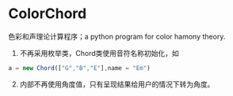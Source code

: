 # ColorChord
色彩和声理论计算程序；a python program for color hamony theory.

1. 不再采用枚举类，Chord类使用音符名称初始化，如
~~~javascript
a = new Chord(["G","B","E"],name = "Em")
~~~
2. 内部不再使用角度值，只有呈现结果给用户的情况下转为角度。
